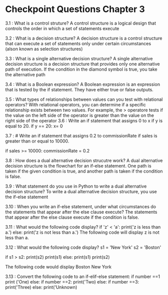 # Checkpoint Questions Chapter 3

3.1 : What is a control struture? A control structure is a logical design that controls the order in which a set of statements execute

3.2 : What is a decision structure? A decision structure is a control structure that can execute a set of statements only under certain circumstances (alson known as selection structures)

3.3 : What is a single alternative decision structure? A single alternative decision structure is a decision structure that provides only one alternative path of execution. If the condition in the diamond symbol is true, you take the alternative path

3.4 : What is a Boolean expression? A Boolean expression is an expression that is tested by the if statement. They have either true or false outputs.

3.5 : What types of relationships between values can you test with relational operators?  With relational operators, you can determine if a specific relationship exists between two values. For example, the > operatore tests if the value on the left side of the operator is greater than the value on the right side of the operator
3.6 : Write an if statement that assigns 0 to x if y is equal to 20. 
if y == 20:
    x= 0


3.7 : # Write an if statement that assigns 0.2 to 
commissionRate if sales is greater than or equal to 10000.

if sales >= 10000:
    commissionRate = 0.2

3.8 : How does a dual alternative decision strucutre work? A dual alternative decision structure is the flowchart for an if-else statement. One path is taken if the given condition is true, and another path is taken if the condition is false. 

3.9 : What statement do you use in Python to write a dual alternative decision structure? To write a dual alternative decision structure, you use the if-else statement

3.10 : When you write an if-else statement, under what circumstances do the statements that appear after the else clause execute? The statements that appear after the else clause execute if the condition is false. 

3.11 : What would the following code display?
    if 'z' < 'a':
        print('z is less than a.')
    else:
        print('z is not less than a.')
The following code will display z is not less than a.

3.12 : What would the following code display? 
s1 = 'New York'
s2 = 'Boston'

if s1 > s2: 
print(s2)
print(s1)
else:
print(s1)
print(s2)

The following code would display 
Boston 
New York

3.13 : Convert the following code to an if-elif-else statement:
if number ==1
    print ('One)
else:
    if number ==2:
        print('Two)
    else: 
        if number ==3:
            print('Three)
        else:
            print('Unknown)